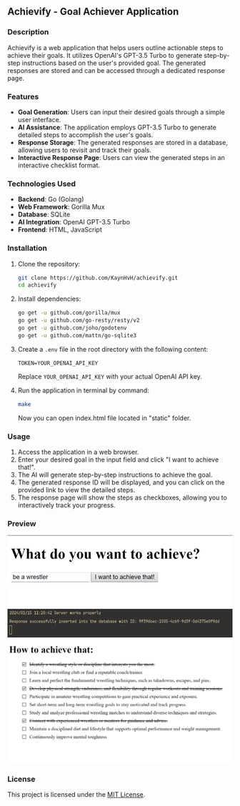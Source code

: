 ## Achievify - Goal Achiever Application

### Description
Achievify is a web application that helps users outline actionable steps to achieve their goals. It utilizes OpenAI's GPT-3.5 Turbo to generate step-by-step instructions based on the user's provided goal. The generated responses are stored and can be accessed through a dedicated response page.

### Features
- **Goal Generation**: Users can input their desired goals through a simple user interface.
- **AI Assistance**: The application employs GPT-3.5 Turbo to generate detailed steps to accomplish the user's goals.
- **Response Storage**: The generated responses are stored in a database, allowing users to revisit and track their goals.
- **Interactive Response Page**: Users can view the generated steps in an interactive checklist format.

### Technologies Used
- **Backend**: Go (Golang)
- **Web Framework**: Gorilla Mux
- **Database**: SQLite
- **AI Integration**: OpenAI GPT-3.5 Turbo
- **Frontend**: HTML, JavaScript

### Installation
1. Clone the repository:
    ```bash
    git clone https://github.com/KaynHvH/achievify.git
    cd achievify
    ```
2. Install dependencies:
    ```bash
    go get -u github.com/gorilla/mux
    go get -u github.com/go-resty/resty/v2
    go get -u github.com/joho/godotenv
    go get -u github.com/mattn/go-sqlite3
    ```
3. Create a `.env` file in the root directory with the following content:
    ```env
    TOKEN=YOUR_OPENAI_API_KEY
    ```
   Replace `YOUR_OPENAI_API_KEY` with your actual OpenAI API key.


4. Run the application in terminal by command:
    ```bash
    make
    ```
   Now you can open index.html file located in "static" folder.

### Usage
1. Access the application in a web browser.
2. Enter your desired goal in the input field and click "I want to achieve that!".
3. The AI will generate step-by-step instructions to achieve the goal.
4. The generated response ID will be displayed, and you can click on the provided link to view the detailed steps.
5. The response page will show the steps as checkboxes, allowing you to interactively track your progress.

### Preview
![Main page](/assets/Main%20page.png)
![Terminal](/assets/Terminal.png)
![Response page](/assets/Response%20page.png)

### License
This project is licensed under the [MIT License](LICENSE).
